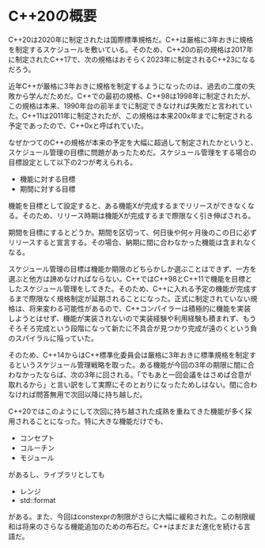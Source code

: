 # C++20の概要

C++20は2020年に制定されたは国際標準規格だ。C++は厳格に3年おきに規格を制定するスケジュールを敷いている。そのため、C++20の前の規格は2017年に制定されたC++17で、次の規格はおそらく2023年に制定されるC++23になるだろう。

近年C++が厳格に3年おきに規格を制定するようになったのは、過去の二度の失敗から学んだためだ。C++での最初の規格、C++98は1998年に制定されたが、この規格は本来、1990年台の前半までに制定できなければ失敗だと言われていた。C++11は2011年に制定されたが、この規格は本来200x年までに制定される予定であったので、C++0xと呼ばれていた。

なぜかつてのC++の規格が本来の予定を大幅に超過して制定されたかというと、スケジュール管理の目標に問題があったためだ。スケジュール管理をする場合の目標設定として以下の2つが考えられる。

+ 機能に対する目標
+ 期間に対する目標

機能を目標として設定すると、ある機能Xが完成するまでリリースができなくなる。そのため、リリース時期は機能Xが完成するまで際限なく引き伸ばされる。

期間を目標にするとどうか。期間を区切って、何日後や何ヶ月後のこの日に必ずリリースすると宣言する。その場合、納期に間に合わなかった機能は含まれなくなる。

スケジュール管理の目標は機能か期限のどちらかしか選ぶことはできず、一方を選ぶと他方は諦めなければならない。C++ではC++98とC++11で機能を目標としたスケジュール管理をしてきた。そのため、C++に入れる予定の機能が完成するまで際限なく規格制定が延期されることになった。正式に制定されていない規格は、将来変わる可能性があるので、C++コンパイラーは積極的に機能を実装しようとはせず、機能が実装されないので実装経験や利用経験も積まれず、もうそろそろ完成という段階になって新たに不具合が見つかり完成が遠のくという負のスパイラルに陥っていた。

そのため、C++14からはC++標準化委員会は厳格に3年おきに標準規格を制定するというスケジュール管理戦略を取った。ある機能が今回の3年の期限に間に合わなかったならば、次の3年に回される。「でもあと一回会議をはさめば合意が取れるから」と言い訳をして実際にそのとおりになったためしはない。間に合わなければ問答無用で次回以降に持ち越しだ。

C++20ではこのようにして次回に持ち越された成熟を重ねてきた機能が多く採用されることになった。特に大きな機能だけでも、

+ コンセプト
+ コルーチン
+ モジュール

があるし、ライブラリとしても

+ レンジ
+ std::format

がある。また、今回はconstexprの制限がさらに大幅に緩和された。この制限緩和は将来のさらなる機能追加のための布石だ。C++はまだまだ進化を続ける言語だ。


